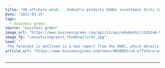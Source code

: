 ```yaml
---
title: "UK offshore wind -  Industry predicts £60bn investment blitz to drive 69,000 jobs"
date: "2021-03-25"
tags: 
  - business green
source: "business green"
image_url: "https://www.businessgreen.com/api/v1/wps/e0a64c6/c13263a6-9fb4-4d8a-b17e-9d01bd08fe11/5/iw-climate-change-renewable-019-185x114.jpg"
image_fp: "/assets/img/post_thumbnails/42.jpg"
lead: "
 The forecast is outlined in a new report from the OWIC, which details £60bn of planned investment in offshore wind between now and 2026 ..."
article_url: "https://www.businessgreen.com/news/4028983/uk-offshore-wind-industry-predicts-gbp60bn-investment-blitz-drive-69-jobs"
---
```


---

